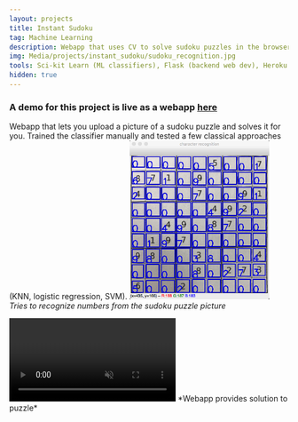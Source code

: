 ```yaml
---
layout: projects
title: Instant Sudoku
tag: Machine Learning
description: Webapp that uses CV to solve sudoku puzzles in the browser.
img: Media/projects/instant_sudoku/sudoku_recognition.jpg
tools: Sci-kit Learn (ML classifiers), Flask (backend web dev), Heroku (server deployment), OpenCV
hidden: true
---
```

### A demo for this project is live as a webapp <a href="https://instant-sudoku.herokuapp.com">here</a>

Webapp that lets you upload a picture of a sudoku puzzle and solves it for you. Trained the classifier manually and tested a few classical approaches (KNN, logistic regression, SVM).
<img src="/Media/projects/instant_sudoku/sudoku_recognition.jpg" style="width: 50%;">
*Tries to recognize numbers from the sudoku puzzle picture*

<video autoplay loop muted playsinline>
 <source src="/Media/projects/instant_sudoku/instant_sudoku_site.mp4" type="video/mp4">
</video>
*Webapp provides solution to puzzle*

